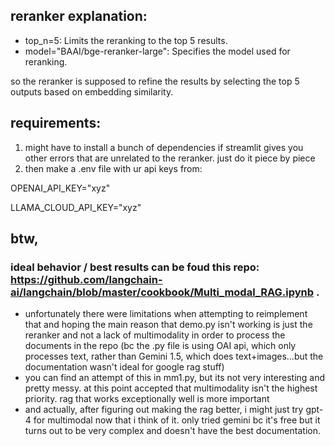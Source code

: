 ## reranker explanation:
- top_n=5: Limits the reranking to the top 5 results.
- model="BAAI/bge-reranker-large": Specifies the model used for reranking.

so the reranker  is supposed to refine the results by selecting the top 5 outputs based on embedding similarity.

## requirements: 


1) might have to install a bunch of dependencies if streamlit gives you other errors that are unrelated to the reranker. just do it piece by piece
2) then make a .env file with ur api keys from:

OPENAI_API_KEY="xyz"

  LLAMA_CLOUD_API_KEY="xyz"

## btw,

### ideal behavior / best results can be foud this repo: https://github.com/langchain-ai/langchain/blob/master/cookbook/Multi_modal_RAG.ipynb .

- unfortunately there were limitations when attempting to reimplement that and hoping the main reason that demo.py isn't working is just the reranker and not a lack of multimodality in order to process the documents in the repo (bc the .py file is using OAI api, which only processes text, rather than Gemini 1.5, which does text+images...but the documentation wasn't ideal for google rag stuff)
- you can find an attempt of this in mm1.py, but its not very interesting and pretty messy. at this point accepted that multimodality isn't the highest priority. rag that works exceptionally well is more important
- and actually, after figuring out making the rag better, i might just try gpt-4 for multimodal now that i think of it. only tried gemini bc it's free but it turns out to be very complex and doesn't have the best documentation.
